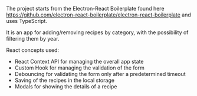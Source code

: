 The project starts from the Electron-React Boilerplate found here https://github.com/electron-react-boilerplate/electron-react-boilerplate and uses TypeScript.

It is an app for adding/removing recipes by category, with the possibility of filtering them by year.

React concepts used:
- React Context API for managing the overall app state
- Custom Hook for managing the validation of the form
- Debouncing for validating the form only after a predetermined timeout
- Saving of the recipes in the local storage
- Modals for showing the details of a recipe